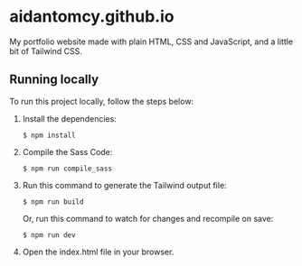 # aidantomcy.github.io

My portfolio website made with plain HTML, CSS and JavaScript, and a little bit of Tailwind CSS.

## Running locally

To run this project locally, follow the steps below:

1. Install the dependencies:

   ```
   $ npm install
   ```
   
2. Compile the Sass Code:
   ```
   $ npm run compile_sass
   ```

3. Run this command to generate the Tailwind output file:
   ```
   $ npm run build
   ```
     
   Or, run this command to watch for changes and recompile on save:
   ```
   $ npm run dev
   ```
4. Open the index.html file in your browser.
